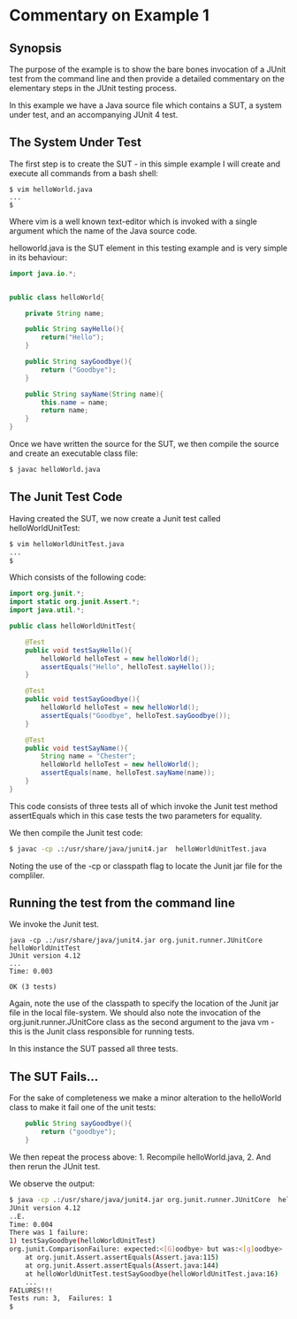 # Commentary on Example 1

## Synopsis
The purpose of the example is to show the bare bones invocation of a JUnit test
from the command line and then provide a detailed commentary on the elementary
steps in the JUnit testing process.


In this example we have a Java source file which contains a SUT, a system
under test, and an accompanying JUnit 4 test.


## The System Under Test
The first step is to create the SUT - in this simple example I will create and
execute all commands from a bash shell:


```shell
$ vim helloWorld.java
...
$
```

Where vim is a well known text-editor which is invoked with a single argument
which the name of the Java source code.

helloworld.java is the SUT element in this testing example and is very simple in
its behaviour:

```java
import java.io.*;


public class helloWorld{

    private String name;

	public String sayHello(){
		return("Hello");
	}

	public String sayGoodbye(){
		return ("Goodbye");
	}

    public String sayName(String name){
        this.name = name;
        return name;
    }
}
```

Once we have written the source for the SUT, we then compile the source and create an executable class
file:
```bash
$ javac helloWorld.java
```

## The Junit Test Code

Having created the SUT, we now create a Junit test called helloWorldUnitTest:
```bash
$ vim helloWorldUnitTest.java
...
$
```

Which consists of the following code:
```java
import org.junit.*;
import static org.junit.Assert.*;
import java.util.*;

public class helloWorldUnitTest{

    @Test
    public void testSayHello(){
        helloWorld helloTest = new helloWorld();
        assertEquals("Hello", helloTest.sayHello());
    }

    @Test
    public void testSayGoodbye(){
        helloWorld helloTest = new helloWorld();
        assertEquals("Goodbye", helloTest.sayGoodbye());
    }

    @Test
    public void testSayName(){
        String name = "Chester";
        helloWorld helloTest = new helloWorld();
        assertEquals(name, helloTest.sayName(name));
    }
}
```
This code consists of three tests all of which invoke the Junit test method
assertEquals which in this case tests the two parameters for equality.

We then compile the Junit test code:
```bash
$ javac -cp .:/usr/share/java/junit4.jar  helloWorldUnitTest.java
```
Noting the use of the -cp or classpath flag to locate the Junit jar file for the
compliler.


## Running the test from the command line

We invoke the Junit test.
```shell
java -cp .:/usr/share/java/junit4.jar org.junit.runner.JUnitCore  helloWorldUnitTest
JUnit version 4.12
...
Time: 0.003

OK (3 tests)
```

Again, note the use of the classpath to specify the location of the Junit jar file
in the local file-system. We should also note the invocation of the
org.junit.runner.JUnitCore class as the second argument to the java vm - this is
the Junit class responsible for running tests.

In this instance the SUT passed all three tests.

## The SUT Fails...
For the sake of completeness we make a minor alteration to the helloWorld class
to make it fail one of the unit tests:

```java
    public String sayGoodbye(){
		return ("goodbye");
	}
```
We then repeat the process above:
    1. Recompile helloWorld.java,
    2. And then rerun the JUnit test.

We observe the output:
```bash
$ java -cp .:/usr/share/java/junit4.jar org.junit.runner.JUnitCore  helloWorldUnitTest
JUnit version 4.12
..E.
Time: 0.004
There was 1 failure:
1) testSayGoodbye(helloWorldUnitTest)
org.junit.ComparisonFailure: expected:<[G]oodbye> but was:<[g]oodbye>
	at org.junit.Assert.assertEquals(Assert.java:115)
	at org.junit.Assert.assertEquals(Assert.java:144)
	at helloWorldUnitTest.testSayGoodbye(helloWorldUnitTest.java:16)
    ...
FAILURES!!!
Tests run: 3,  Failures: 1
$
```
